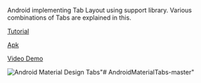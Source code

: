 Android implementing Tab Layout using support library. Various combinations of Tabs are explained in this.

[Tutorial](https://www.androidhive.info/2015/09/android-material-design-working-with-tabs/)

[Apk](http://download.androidhive.info/apk/material-tabs.apk)

[Video Demo](https://www.youtube.com/watch?v=6sGhDYYUoBM)

![Android Material Design Tabs](https://www.androidhive.info/wp-content/uploads/2018/05/android-material-design-tab-layout.png)"# AndroidMaterialTabs-master" 
